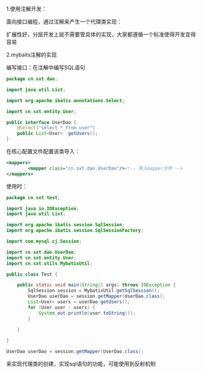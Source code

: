 1.使用注解开发：

面向接口编程，通过注解来产生一个代理类实现：

扩展性好，分层开发上层不需要管具体的实现，大家都遵循一个标准使得开发变得容易

2.mybaits注解的实现

编写接口：在注解中编写SQL语句

```java
package cn.sxt.dao;

import java.util.List;

import org.apache.ibatis.annotations.Select;

import cn.sxt.entity.User;

public interface UserDao {
	@Select("select * from user")
	public List<User>  getUsers();
}

```

在核心配置文件配置该类导入：

```xml 
<mappers>
	 	<mapper class="cn.sxt.dao.UserDao"/><!-- 导入mapper文件 -->
</mappers>
```

使用时：

```java
package cn.sxt.test;

import java.io.IOException;
import java.util.List;

import org.apache.ibatis.session.SqlSession;
import org.apache.ibatis.session.SqlSessionFactory;

import com.mysql.cj.Session;

import cn.sxt.dao.UserDao;
import cn.sxt.entity.User;
import cn.sxt.utils.MybatisUtil;

public class Test {

	public static void main(String[] args) throws IOException {
		SqlSession session = MybatisUtil.getSqlSession();
		UserDao userDao = session.getMapper(UserDao.class);
		List<User> users = userDao.getUsers();
		for (User user : users) {
			System.out.println(user.toString());
		}
		
	}

}

```

```java 
UserDao userDao = session.getMapper(UserDao.class);
```

来实现代理类的创建，实现sql语句的功能，可能使用到反射机制